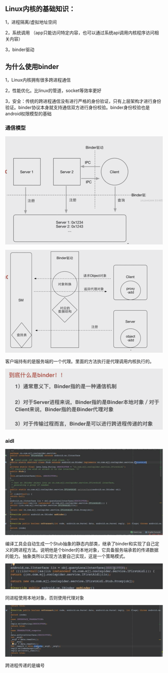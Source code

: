 ## Linux内核的基础知识：

1，进程隔离/虚拟地址空间



2，系统调用 （app只能访问特定内容，也可以通过系统api调用内核程序访问相关内容）



3，binder驱动



## 为什么使用binder

1，Linux内核拥有很多跨进程通信

2，性能优化。比linux的管道，socket等效率更好

3，安全：传统的跨进程通信没有进行严格的身份验证，只有上层架构才进行身份验证。binder协议本身就支持通信双方进行身份校验。binder身份校验也是android权限模型的基础

### 通信模型

![image-20210210155104105](image-20210210155104105.png)



![image-20210210155236363](image-20210210155236363.png)





客户端持有的是服务端的一个代理。里面的方法执行是代理调用内核执行的。



![image-20210210155730760](image-20210210155730760.png)



### aidl

![image-20210210160012050](image-20210210160012050.png)



编译工具会自动生成一个Stub抽象的静态内部类，继承了binder和实现了自己定义的跨进程方法。说明他是个binder的本地对象，它具备服务端承若的传递数据的能力。抽象类所以实现方法要自己实现，这是一个策略模式。

![image-20210210160351138](image-20210210160351138.png)

同进程使用本地对象，否则使用代理对象



![image-20210210160446214](image-20210210160446214.png)

跨进程传递的是编号

